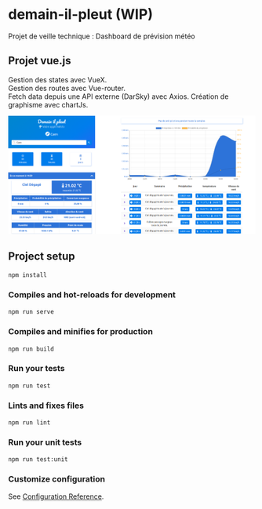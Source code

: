 # demain-il-pleut (WIP)

Projet de veille technique : 
Dashboard de prévision météo 

## Projet vue.js
Gestion des states avec VueX.  
Gestion des routes avec Vue-router.  
Fetch data depuis une API externe (DarSky) avec Axios.
Création de graphisme avec chartJs.

<p float="left">
<img src="https://github.com/Maxime-Beaufils/demain-il-pleut/blob/master/screen/ce1.png" width="600">
</p>

## Project setup
```
npm install
```

### Compiles and hot-reloads for development
```
npm run serve
```

### Compiles and minifies for production
```
npm run build
```

### Run your tests
```
npm run test
```

### Lints and fixes files
```
npm run lint
```

### Run your unit tests
```
npm run test:unit
```

### Customize configuration
See [Configuration Reference](https://cli.vuejs.org/config/).
